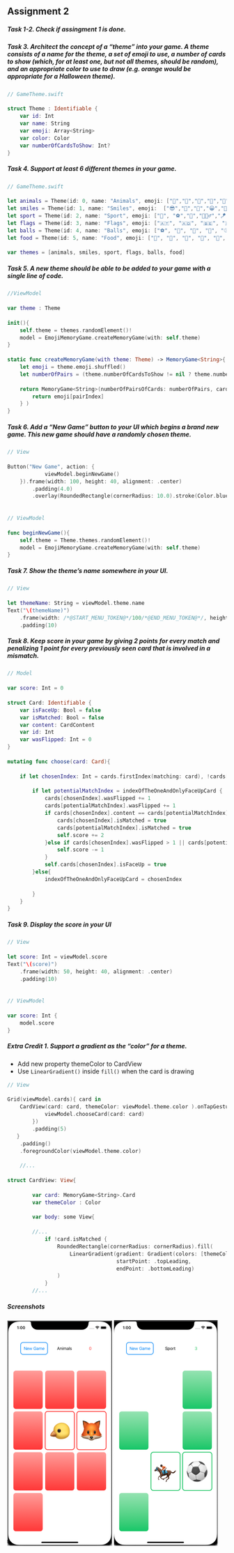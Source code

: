## Assignment 2

##### Task 1-2. Check if assingment 1 is done.

##### Task 3. Architect the concept of a “theme” into your game. A theme consists of a name for the theme, a set of emoji to use, a number of cards to show (which, for at least one, but not all themes, should be random), and an appropriate color to use to draw (e.g. orange would be appropriate for a Halloween theme). 

```swift
// GameTheme.swift

struct Theme : Identifiable {
    var id: Int
    var name: String
    var emoji: Array<String>
    var color: Color
    var numberOfCardsToShow: Int?
}
```

##### Task 4. Support at least 6 different themes in your game. 

```swift
// GameTheme.swift

let animals = Theme(id: 0, name: "Animals", emoji: ["🐶","🦊","🐸","🐤","🐙"], color: .red, numberOfCardsToShow: 5)
let smiles = Theme(id: 1, name: "Smiles", emoji:  ["😎","🥶","🥰","😀","👿","🤡"], color: .yellow, numberOfCardsToShow: 6)
let sport = Theme(id: 2, name: "Sport", emoji: ["🏀", "⚽️","🏓","🧘🏻‍♂️","🪁","🏇🏽"], color: .green)
let flags = Theme(id: 3, name: "Flags", emoji: ["🇦🇹", "🇦🇩", "🇧🇪", "🇧🇷", "🇬🇧", "🇬🇷", "🇨🇦", "🇬🇪", "🇩🇪", "🇱🇷"], color: .gray, numberOfCardsToShow: 9)
let balls = Theme(id: 4, name: "Balls", emoji: ["⚽️", "🏀", "🎱", "🏈", "⚾️", "🥎", "🎾", "🏐", "🏉"], color: .gray, numberOfCardsToShow: 9)
let food = Theme(id: 5, name: "Food", emoji: ["🍓", "🥑", "🥖", "🌽", "🧄", "🍔", "🥐", "🍩", "🍭", "🎂"], color: .gray, numberOfCardsToShow: 10)

var themes = [animals, smiles, sport, flags, balls, food]
```


##### Task 5. A new theme should be able to be added to your game with a single line of code. 

```swift
//ViewModel

var theme : Theme

init(){
    self.theme = themes.randomElement()!
    model = EmojiMemoryGame.createMemoryGame(with: self.theme)
}

static func createMemoryGame(with theme: Theme) -> MemoryGame<String>{
    let emoji = theme.emoji.shuffled()
    let numberOfPairs = (theme.numberOfCardsToShow != nil ? theme.numberOfCardsToShow : Int.random(in: 2..<theme.emoji.count))!
    
    return MemoryGame<String>(numberOfPairsOfCards: numberOfPairs, cardContentFactory: {pairIndex in
        return emoji[pairIndex]
    } )
}
```

##### Task 6. Add a “New Game” button to your UI which begins a brand new game. This new game should have a randomly chosen theme.

```swift
// View

Button("New Game", action: {
            viewModel.beginNewGame()
    }).frame(width: 100, height: 40, alignment: .center)
        .padding(4.0)
        .overlay(RoundedRectangle(cornerRadius: 10.0).stroke(Color.blue, lineWidth: 2.0))


// ViewModel

func beginNewGame(){
    self.theme = Theme.themes.randomElement()!
    model = EmojiMemoryGame.createMemoryGame(with: self.theme)
}
```


##### Task 7. Show the theme’s name somewhere in your UI. 

```swift
// View

let themeName: String = viewModel.theme.name
Text("\(themeName)")
    .frame(width: /*@START_MENU_TOKEN@*/100/*@END_MENU_TOKEN@*/, height: /*@START_MENU_TOKEN@*/100/*@END_MENU_TOKEN@*/, alignment: /*@START_MENU_TOKEN@*/.center/*@END_MENU_TOKEN@*/)
    .padding(10)
```

##### Task 8. Keep score in your game by giving 2 points for every match and penalizing 1 point for every previously seen card that is involved in a mismatch.

```swift
// Model

var score: Int = 0

struct Card: Identifiable {
    var isFaceUp: Bool = false
    var isMatched: Bool = false
    var content: CardContent
    var id: Int
    var wasFlipped: Int = 0
}

mutating func choose(card: Card){
   
    if let chosenIndex: Int = cards.firstIndex(matching: card), !cards[chosenIndex].isFaceUp, !cards[chosenIndex].isMatched { //works only if chosenIndex is not nil
        
        if let potentialMatchIndex = indexOfTheOneAndOnlyFaceUpCard {
            cards[chosenIndex].wasFlipped += 1
            cards[potentialMatchIndex].wasFlipped += 1
            if cards[chosenIndex].content == cards[potentialMatchIndex].content{
                cards[chosenIndex].isMatched = true
                cards[potentialMatchIndex].isMatched = true
                self.score += 2
            }else if cards[chosenIndex].wasFlipped > 1 || cards[potentialMatchIndex].wasFlipped > 1 {
                self.score -= 1
            }
            self.cards[chosenIndex].isFaceUp = true
        }else{
            indexOfTheOneAndOnlyFaceUpCard = chosenIndex
            
        }
    }
}
```

##### Task 9. Display the score in your UI

```swift
// View

let score: Int = viewModel.score
Text("\(score)")
    .frame(width: 50, height: 40, alignment: .center)
    .padding(10)


// ViewModel

var score: Int {
    model.score
}
```

##### Extra Credit 1. Support a gradient as the “color” for a theme.
 * Add new property themeColor to CardView 
 * Use  `LinearGradient()` inside `fill()` when the card is drawing
 
 ```swift
 // View
 
 Grid(viewModel.cards){ card in
     CardView(card: card, themeColor: viewModel.theme.color ).onTapGesture(perform: {
             viewModel.chooseCard(card: card)
         })
         .padding(5)
    }
     .padding()
     .foregroundColor(viewModel.theme.color)
     
     //...
     
struct CardView: View{
         
         var card: MemoryGame<String>.Card
         var themeColor : Color
         
         var body: some View{
         
         //...
             if !card.isMatched {
                 RoundedRectangle(cornerRadius: cornerRadius).fill(
                     LinearGradient(gradient: Gradient(colors: [themeColor.opacity(0.5), themeColor]),
                                    startPoint: .topLeading,
                                    endPoint: .bottomLeading)
                 )
             }
         //...    
 ```
 
 ##### Screenshots
 
 <img src="Screenshots\assignment2_1.png" width="auto" height="auto"> <img src="Screenshots\assignment2_2.png" width="auto" height="auto">
